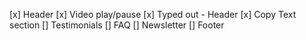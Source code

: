 [x] Header
[x] Video play/pause
[x] Typed out - Header
[x] Copy Text section 
[] Testimonials
[] FAQ
[] Newsletter
[] Footer
